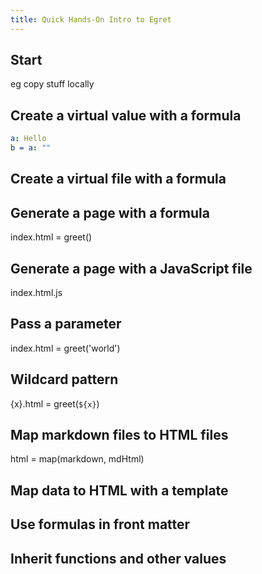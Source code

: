 ```yaml
---
title: Quick Hands-On Intro to Egret
---
```


## Start

eg copy stuff locally

## Create a virtual value with a formula

```yaml
a: Hello
b = a: ""
```

## Create a virtual file with a formula

## Generate a page with a formula

index.html = greet()

## Generate a page with a JavaScript file

index.html.js

## Pass a parameter

index.html = greet('world')

## Wildcard pattern

{x}.html = greet(`${x}`)

## Map markdown files to HTML files

html = map(markdown, mdHtml)

## Map data to HTML with a template

## Use formulas in front matter

## Inherit functions and other values
